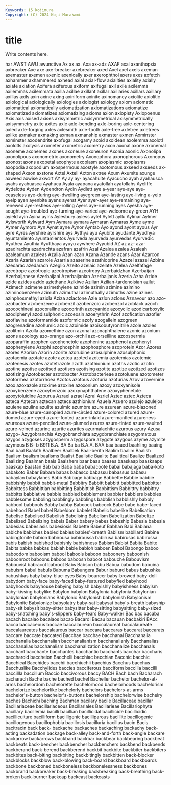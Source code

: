 ```yaml
---
Keywords: 15 kojimura
Copyright: (C) 2024 Koji Murakami
---
```


# title

Write contents here.



har AWST AWU awunctive Ax ax ax.
Axa ax-adz AXAF axal axanthopsia axbreaker Axe axe axe-breaker axebreaker
axed Axel axel axels axeman axemaster axemen axenic axenically axer
axerophthol axers axes axfetch axhammer axhammered axhead axial axial-flow axialities
axiality axially axiate axiation Axifera axiferous axiform axifugal axil axile
axilemma axilemmas axilemmata axilla axillae axillant axillar axillaries axillars axillary
axillas axils axin axine axing axiniform axinite axinomancy axiolite axiolitic
axiological axiologically axiologies axiologist axiology axiom axiomatic axiomatical axiomatically axiomatization
axiomatizations axiomatize axiomatized axiomatizes axiomatizing axioms axion axiopisty Axiopoenus Axis
axis axised axises axisymmetric axisymmetrical axisymmetrically axisymmetry axite axites axle
axle-bending axle-boring axle-centering axled axle-forging axles axlesmith axle-tooth axle-tree axletree
axletrees axlike axmaker axmaking axman axmanship axmaster axmen Axminster axminster
axodendrite axofugal axogamy axoid axoidean axolemma axolotl axolotls axolysis axometer
axometric axometry axon axonal axone axonemal axoneme axonemes axones axoneure
axoneuron Axonia axonic Axonolipa axonolipous axonometric axonometry Axonophora axonophorous Axonopus
axonost axons axopetal axophyte axoplasm axoplasmic axoplasms axopodia axopodium axospermous
axostyle axotomous axseed axseeds ax-shaped Axson axstone Axtel Axtell Axton
axtree Axum Axumite axunge axweed axwise axwort AY Ay ay
ay- ayacahuite Ayacucho ayah ayahausca ayahs ayahuasca Ayahuca Ayala ayapana
ayatollah ayatollahs Aycliffe Aydelotte Ayden Aydendron Aydin Aydlett aye a-year
aye-aye aye-ceaseless aye-during aye-dwelling ayegreen aye-lasting aye-living a-yelp ayelp ayen
ayenbite ayens ayenst Ayer ayer-ayer aye-remaining aye-renewed aye-restless aye-rolling Ayers
aye-running ayes Ayesha aye-sought aye-troubled aye-turning aye-varied aye-welcome ay-green AYH
ayield ayin Ayina ayins Aylesbury ayless aylet Aylett ayllu Aylmar
Aylmer Aylsworth Aylward Aym Aymara aymara Aymaran Aymaras Ayme ayme
Aymer Aymoro Ayn Aynat ayne Aynor Ayntab Ayo ayond ayont
ayous Ayr ayre Ayres Ayrshire ayrshire ays Aythya ayu Ayubite
ayudante Ayudhya ayuntamiento ayuntamientos Ayurveda ayurveda ayurvedas Ayurvedic Ayuthea Ayuthia
Ayutthaya ayuyu aywhere Ayyubid AZ az az- aza- azadirachta azadrachta
azafran azafrin Azal Azalea azalea Azaleah azaleamum azaleas Azalia Azan
azan Azana Azande azans Azar Azarcon Azaria Azariah azarole Azarria
azaserine azathioprine Azazel azazel Azbine azedarac azedarach Azeglio Azeito azelaic
azelate Azelea Azelfafage azeotrope azeotropic azeotropism azeotropy Azerbaidzhan Azerbaijan Azerbaijanese
Azerbaijani Azerbaijanian Azerbaijanis Azeria Azha Azide azide azides azido aziethane
Azikiwe Azilian Azilian-tardenoisian azilut Azimech azimene azimethylene azimide azimin azimine
azimino aziminobenzene azimuth azimuthal azimuthally azimuths azine azines azinphosmethyl aziola
Aziza azlactone Azle azlon azlons Aznavour azo azo- azobacter azobenzene
azobenzil azobenzoic azobenzol azoblack azoch azocochineal azocoralline azocorinth azocyanide azocyclic
azodicarboxylic azodiphenyl azodisulphonic azoeosin azoerythrin Azof azofication azofier azoflavine azoformamide
azoformic azofy azogallein azogreen azogrenadine azohumic azoic azoimide azoisobutyronitrile azole
azoles azolitmin Azolla azomethine azon azonal azonaphthalene azonic azonium azons
azoology azo-orange azo-orchil azo-orseilline azoospermia azoparaffin azophen azophenetole azophenine azophenol
azophenyl azophenylene Azophi azophosphin azophosphore azoprotein Azor Azores azores Azorian
Azorin azorite azorubine azosulphine azosulphonic azotaemia azotate azote azotea azoted
azotemia azotemias azotemic azotenesis azotes azotetrazole azoth azothionium azoths azotic
azotin azotine azotise azotised azotises azotising azotite azotize azotized azotizes
azotizing Azotobacter azotobacter Azotobacterieae azotoluene azotometer azotorrhea azotorrhoea Azotos azotous
azoturia azoturias Azov azovernine azox azoxazole azoxime azoxine azoxonium azoxy
azoxyanisole azoxybenzene azoxybenzoic azoxynaphthalene azoxyphenetole azoxytoluidine Azpurua Azrael azrael Azral
Azriel Aztec aztec Azteca azteca Aztecan aztecan aztecs azthionium Azuela
Azuero azulejo azulejos azulene azuline azulite azulmic azumbre azure azurean
azure-blazoned azure-blue azure-canopied azure-circled azure-colored azured azure-domed azure-eyed azure-footed azure-inlaid
azure-mantled azureness azureous azure-penciled azure-plumed azures azure-tinted azure-vaulted azure-veined azurine
azurite azurites azurmalachite azurous azury Azusa azygo- Azygobranchia Azygobranchiata azygobranchiate
azygomatous azygos azygoses azygosperm azygospore azygote azygous azyme azymite azymous
B B- b B911 B.A. BA Ba ba B.A.A. BAA
baa baaed baahling baaing Baal baal Baalath Baalbeer Baalbek Baal-berith
Baalim baalim Baalish Baalism baalism baalisms Baalist Baalistic Baalite Baalitical
Baalize Baalized Baalizing Baalman baals Baalshem baar baas baases baaskaap
baaskaaps baaskap Baastan Bab bab Baba baba babacoote babai babajaga
baba-koto babakoto Babar Babara babas babasco babassu babassus babasu babaylan
babaylanes Babb Babbage babbage Babbette Babbie babbie babbishly babbit babbit-metal
Babbitry Babbitt babbitt babbitted babbitter Babbittess Babbittian babbitting Babbittish Babbittism
Babbittry babbittry babbitts babblative babble babbled babblement babbler babblers babbles
babblesome babbling babblingly babblings babblish babblishly babbly babbool babbools Babby
babby Babcock babcock Babe babe babe-faced babehood Babel babel Babeldom
babelet Babelic babelike Babelisation Babelise Babelised Babelish Babelising Babelism Babelization
Babelize Babelized Babelizing babels Baber babery babes babeship Babesia babesia
babesias babesiasis babesiosis Babette Babeuf Babhan Babi Babiana babiche babiches
babied babies babies'-breath Babiism babillard Babine babingtonite babion babirousa babiroussa
babirusa babirusas babirussa babis babish babished babishly babishness Babism Babist
Babita Babite Babits babka babkas bablah bable babloh baboen Babol
Babongo baboo baboodom babooism babool babools baboon baboonery baboonish baboonroot
baboons baboos baboosh baboot babouche Babouvism Babouvist babracot babroot Babs
Babson babu Babua babudom babuina babuism babul babuls Babuma Babungera
Babur baburd babus babushka babushkas baby baby-blue-eyes Baby-bouncer baby-browed baby-doll
babydom baby-face baby-faced baby-featured babyfied babyhood babyhoods babyhouse babying babyish
babyishly babyishness babyism baby-kissing babylike Babylon babylon Babylonia babylonia Babylonian
babylonian babylonians Babylonic Babylonish babylonish Babylonism Babylonite Babylonize babyolatry baby-sat
babysat baby's-breath babyship baby-sit babysit baby-sitter babysitter baby-sitting babysitting baby-sized
baby-snatching baby's-slippers baby-tears Baby-walker Bac bac bacaba bacach bacalao bacalaos
bacao Bacardi Bacau bacauan bacbakiri BAcc bacca baccaceous baccae baccalaurean
baccalaureat baccalaureate baccalaureates baccalaureus baccar baccara baccaras baccarat baccarats baccare
baccate baccated Bacchae bacchae bacchanal Bacchanalia bacchanalia bacchanalian bacchanalianism bacchanalianly
Bacchanalias bacchanalias bacchanalism bacchanalization bacchanalize bacchanals bacchant bacchante bacchantes bacchantic
bacchants bacchar baccharis baccharoid baccheion Bacchelli bacchiac bacchian Bacchic bacchic
Bacchical Bacchides bacchii bacchiuchii bacchius Bacchus bacchus Bacchuslike Bacchylides baccies
bacciferous bacciform baccilla baccilli baccillla baccillum Baccio baccivorous baccy BACH
Bach bach Bacharach bacharach Bache bache bached bachel Bacheller bachelor
bachelor-at-arms bachelordom bachelorette bachelorhood bachelorhoods bachelorism bachelorize bachelorlike bachelorly bachelors
bachelors-at-arms bachelor's-button bachelor's-buttons bachelorship bachelorwise bachelry baches Bachichi baching Bachman
bacilary bacile Bacillaceae bacillar Bacillariaceae bacillariaceous Bacillariales Bacillarieae Bacillariophyta bacillary
bacillemia bacilli bacillian bacillicidal bacillicide bacillicidic bacilliculture bacilliform bacilligenic bacilliparous
bacillite bacillogenic bacillogenous bacillophobia bacillosis bacilluria bacillus bacin Bacis bacitracin
back back- backache backaches backaching backachy back-acting backadation backage back-alley
back-and-forth back-angle backare backarrow backarrows backband backbar backbear backbearing backbeat
backbeats back-bencher backbencher backbenchers backbend backbends backberand back-berend backberend backbit
backbite backbiter backbiters backbites back-biting backbiting backbitingly backbitten back-blocker backblocks
backblow back-blowing back-board backboard backboards backbone backboned backboneless backbonelessness backbones
backbrand backbreaker back-breaking backbreaking back-breathing back-broken back-burner backcap backcast backcasts
